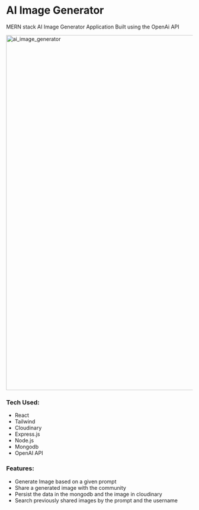 # AI Image Generator

MERN stack AI Image Generator Application Built using the OpenAi API

<img width="958" alt="ai_image_generator" src="https://github.com/abitewaddisu/AI_Image_Generator/assets/104774854/8ac88b19-996f-4bfd-a42a-d3ebda02de4e">

### Tech Used:
- React
- Tailwind
- Cloudinary
- Express.js
- Node.js
- Mongodb
- OpenAI API

### Features:
- Generate Image based on a given prompt
- Share a generated image with the community
- Persist the data in the mongodb and the image in cloudinary
- Search previously shared images by the prompt and the username
